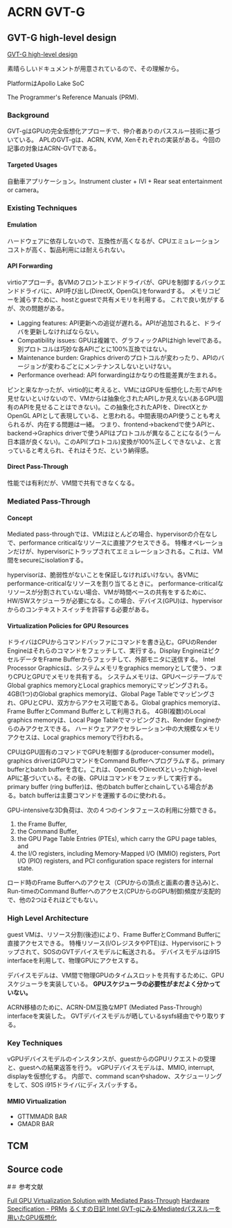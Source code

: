 # ACRN GVT-G

## GVT-G high-level design

[GVT-G high-level design](https://projectacrn.github.io/latest/developer-guides/APL_GVT-g-hld.html)

素晴らしいドキュメントが用意されているので、その理解から。

PlatformはApollo Lake SoC

The Programmer's Reference Manuals (PRM).

### Background

GVT-gはGPUの完全仮想化アプローチで、仲介者ありのパススルー技術に基づいている。
APLのGVT-gは、ACRN, KVM, Xenそれぞれの実装がある。今回の記事の対象はACRN-GVTである。

#### Targeted Usages

自動車アプリケーション。Instrument cluster + IVI + Rear seat entertainment or camera。

### Existing Techniques

#### Emulation

ハードウェアに依存しないので、互換性が高くなるが、CPUエミュレーションコストが高く、製品利用には耐えられない。

#### API Forwarding

virtioアプローチ。各VMのフロントエンドドライバが、GPUを制御するバックエンドドライバに、API呼び出し(DirectX, OpenGL)をforwardする。
メモリコピーを減らすために、hostとguestで共有メモリを利用する。
これで良い気がするが、次の問題がある。

- Lagging features: API更新への追従が遅れる。APIが追加されると、ドライバを更新しなければならない。
- Compatibility issues: GPUは複雑で、グラフィックAPIはhigh levelである。別プロトコルは巧妙な各APIごとに100%互換ではない。
- Maintenance burden: Graphics driverのプロトコルが変わったり、APIのバージョンが変わるごとにメンテナンスしないといけない。
- Performance overhead: API forwardingはかなりの性能差異が生まれる。

ピンと来なかったが、virtio的に考えると、VMにはGPUを仮想化した形でAPIを見せないといけないので、VMからは抽象化されたAPIしか見えない(あるGPU固有のAPIを見せることはできない)。この抽象化されたAPIを、DirectXとかOpenGL APIとして表現している、と思われる。中間表現のAPI使うことも考えられるが、内在する問題は一緒。
つまり、frontend→backendで使うAPIと、backend→Graphics driverで使うAPIはプロトコルが異なることになる(うーん日本語が良くない)。このAPI(プロトコル)変換が100%正しくできないよ、と言っていると考えられ、それはそうだ、という納得感。

#### Direct Pass-Through

性能では有利だが、VM間で共有できなくなる。

### Mediated Pass-Through

#### Concept

Mediated pass-throughでは、VMはほとんどの場合、hypervisorの介在なしで、performance criticalなリソースに直接アクセスできる。
特権オペレーションだけが、hypervisorにトラップされてエミュレーションされる。これは、VM間をsecureにisolationする。

hypervisorは、脆弱性がないことを保証しなければいけない。各VMにperformance-criticalなリソースを割り当てるときに。
performance-criticalなリソースが分割されていない場合、VMが時間ベースの共有をするために、HW/SWスケジューラが必要になる。この場合、デバイス(GPU)は、hypervisorからのコンテキストスイッチを許容する必要がある。

#### Virtualization Policies for GPU Resources

ドライバはCPUからコマンドバッファにコマンドを書き込む。GPUのRender Engineはそれらのコマンドをフェッチして、実行する。Display EngineはピクセルデータをFrame Bufferからフェッチして、外部モニタに送信する。
Intel Processor Graphicsは、システムメモリをgraphics memoryとして使う、つまりCPUとGPUでメモリを共有する。
システムメモリは、GPUページテーブルでGlobal graphics memoryとLocal graphics memoryにマッピングされる。
4GB(1つ)のGlobal graphics memoryは、Global Page Tableでマッピングされ、GPUとCPU、双方からアクセス可能である。Global graphics memoryは、Frame BufferとCommand Bufferとして利用される。
4GB(複数)のLocal graphics memoryは、Local Page Tableでマッピングされ、Render Engineからのみアクセスできる。
ハードウェアアクセラレーション中の大規模なメモリアクセスは、Local graphics memoryで行われる。

CPUはGPU固有のコマンドでGPUを制御する(producer-consumer model)。graphics driverはGPUコマンドをCommand Bufferへプログラムする。primary bufferとbatch bufferを含む。これは、OpenGLやDirectXといったhigh-level APIに基づいている。その後、GPUはコマンドをフェッチして実行する。
primary buffer (ring buffer)は、他のbatch bufferとchainしている場合がある。batch bufferは主要コマンドを運搬するのに使われる。

GPU-intensiveな3D負荷は、次の４つのインタフェースの利用に分類できる。
1. the Frame Buffer,
2. the Command Buffer,
3. the GPU Page Table Entries (PTEs), which carry the GPU page tables, and
4. the I/O registers, including Memory-Mapped I/O (MMIO) registers, Port I/O (PIO) registers, and PCI configuration space registers for internal state.

ロード時のFrame Bufferへのアクセス（CPUからの頂点と画素の書き込み)と、Run-timeのCommand Bufferへのアクセス(CPUからのGPU制御)頻度が支配的で、他の2つはそれほどでもない。

### High Level Architecture

guest VMは、リソース分割(後述)により、Frame BufferとCommand Bufferに直接アクセスできる。
特権リソース(I/OレジスタやPTE)は、Hypervisorにトラップされて、SOSのGVTデバイスモデルに転送される。
デバイスモデルはi915 interfaceを利用して、物理GPUにアクセスする。

デバイスモデルは、VM間で物理GPUのタイムスロットを共有するために、GPUスケジューラを実装している。
**GPUスケジューラの必要性がまだよく分かっていない。**

ACRN移植のために、ACRN-DM互換なMPT (Mediated Pass-Through) interfaceを実装した。
GVTデバイスモデルが晒しているsysfs経由でやり取りする。

### Key Techniques

vGPUデバイスモデルのインスタンスが、guestからのGPUリクエストの受理と、guestへの結果返答を行う。
vGPUデバイスモデルは、MMIO, interrupt, displayを仮想化する。
内部で、command scanやshadow、スケジューリングをして、SOS i915ドライバにディスパッチする。

#### MMIO Virtualization

* GTTMMADR BAR
* GMADR BAR

## TCM

## Source code

#＃ 参考文献

[Full GPU Virtualization Solution with Mediated Pass-Through](https://www.usenix.org/node/183932)
[Hardware Specification - PRMs](https://01.org/linuxgraphics/documentation/hardware-specification-prms)
[るくすの日記 Intel GVT-gにみるMediatedパススルーを用いたGPU仮想化](http://rkx1209.hatenablog.com/entry/2015/12/17/213528)
